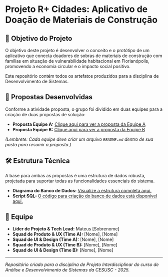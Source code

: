 # Projeto R+ Cidades: Aplicativo de Doação de Materiais de Construção

## 🎯 Objetivo do Projeto

O objetivo deste projeto é desenvolver o conceito e o protótipo de um aplicativo que conecta doadores de sobras de materiais de construção com famílias em situação de vulnerabilidade habitacional em Florianópolis, promovendo a economia circular e o impacto social positivo.

Este repositório contém todos os artefatos produzidos para a disciplina de Desenvolvimento de Sistemas.

## 🚀 Propostas Desenvolvidas

Conforme a atividade proposta, o grupo foi dividido em duas equipes para a criação de duas propostas de solução:

* **Proposta Equipe A:** [Clique aqui para ver a proposta da Equipe A](./proposal-team-A/)
* **Proposta Equipe B:** [Clique aqui para ver a proposta da Equipe B](./proposal-team-B/)

*(Lembrete: Cada equipe deve criar um arquivo `README.md` dentro de sua pasta para resumir a proposta.)*

## 🛠️ Estrutura Técnica

A base para ambas as propostas é uma estrutura de dados robusta, projetada para suportar todas as funcionalidades essenciais do sistema.

* **Diagrama do Banco de Dados:** [Visualize a estrutura completa aqui.](./docs/diagrama_entidade_relacionamento.png)
* **Script SQL:** [O código para criação do banco de dados está disponível aqui.](./database/schema.sql)

## 👥 Equipe

* **Líder de Projeto & Tech Lead:** Mateus [Sobrenome]
* **Squad de Produto & UX (Time A):** [Nome], [Nome]
* **Squad de UI & Design (Time A):** [Nome], [Nome]
* **Squad de Produto & UX (Time B):** [Nome], [Nome]
* **Squad de UI & Design (Time B):** [Nome], [Nome]

---
*Repositório criado para a disciplina de Projeto Interdisciplinar do curso de Análise e Desenvolvimento de Sistemas da CESUSC - 2025.*

